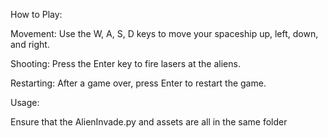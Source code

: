 How to Play:

  
  Movement: Use the W, A, S, D keys to move your spaceship up, left, down, and right.
  
  Shooting: Press the Enter key to fire lasers at the aliens.
  
  Restarting: After a game over, press Enter to restart the game.


Usage:

  
  Ensure that the AlienInvade.py and assets are all in the same folder
